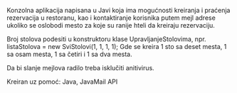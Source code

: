 Konzolna aplikacija napisana u Javi koja ima mogućnosti kreiranja i praćenja rezervacija u restoranu, kao i kontaktiranje korisnika putem mejl adrese ukoliko se oslobodi mesto za koje su ranije hteli da kreiraju rezervaciju.

Broj stolova podesiti u konstruktoru klase UpravljanjeStolovima, npr. listaStolova = new SviStolovi(1, 1, 1, 1); 
Gde se kreira 1 sto sa deset mesta, 1 sa osam mesta, 1 sa četiri i 1 sa dva mesta.

Da bi slanje mejlova radilo treba isklučiti anitivirus.

Kreiran uz pomoć: Java, JavaMail API



